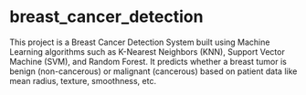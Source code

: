 # breast_cancer_detection
This project is a Breast Cancer Detection System built using Machine Learning algorithms such as K-Nearest Neighbors (KNN), Support Vector Machine (SVM), and Random Forest. It predicts whether a breast tumor is benign (non-cancerous) or malignant (cancerous) based on patient data like mean radius, texture, smoothness, etc.  
